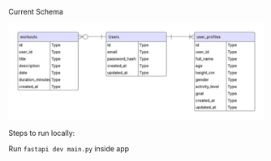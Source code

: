 Current Schema

![Database Schema](./docs/images/schema.jpeg)

Steps to run locally:
<!-- Replace with docker part later -->

Run ``` fastapi dev main.py ``` inside app